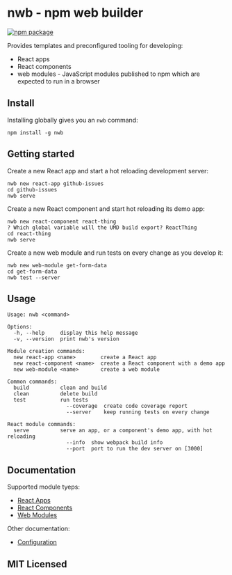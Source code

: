 # nwb - npm web builder

[![npm package][npm-badge]][npm]

Provides templates and preconfigured tooling for developing:

* React apps
* React components
* web modules - JavaScript modules published to npm which are expected to run in a browser

## Install

Installing globally gives you an `nwb` command:

```
npm install -g nwb
```

## Getting started

Create a new React app and start a hot reloading development server:

```
nwb new react-app github-issues
cd github-issues
nwb serve
```

Create a new React component and start hot reloading its demo app:

```
nwb new react-component react-thing
? Which global variable will the UMD build export? ReactThing
cd react-thing
nwb serve
```

Create a new web module and run tests on every change as you develop it:

```
nwb new web-module get-form-data
cd get-form-data
nwb test --server
```

## Usage

```
Usage: nwb <command>

Options:
  -h, --help     display this help message
  -v, --version  print nwb's version

Module creation commands:
  new react-app <name>        create a React app
  new react-component <name>  create a React component with a demo app
  new web-module <name>       create a web module

Common commands:
  build          clean and build
  clean          delete build
  test           run tests
                   --coverage  create code coverage report
                   --server    keep running tests on every change

React module commands:
  serve          serve an app, or a component's demo app, with hot reloading
                   --info  show webpack build info
                   --port  port to run the dev server on [3000]
```

## Documentation

Supported module tyeps:

* [React Apps](/docs/ReactApps.md)
* [React Components](/docs/ReactComponents.md)
* [Web Modules](/docs/WebModules.md)

Other documentation:

* [Configuration](/docs/Configuration.md)

## MIT Licensed

[npm-badge]: https://img.shields.io/npm/v/nwb.svg
[npm]: https://www.npmjs.org/package/nwb
